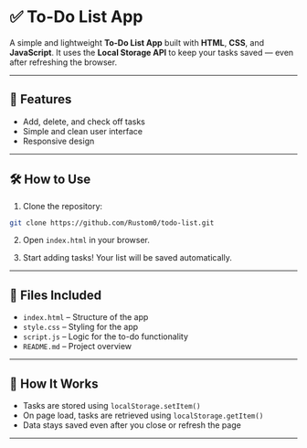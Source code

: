 # ✅ To-Do List App

A simple and lightweight **To-Do List App** built with **HTML**, **CSS**, and **JavaScript**. It uses the **Local Storage API** to keep your tasks saved — even after refreshing the browser.

---

## 🚀 Features

- Add, delete, and check off tasks
- Simple and clean user interface
- Responsive design

---

## 🛠️ How to Use

1. Clone the repository:

```bash
git clone https://github.com/Rustom0/todo-list.git
```

2. Open `index.html` in your browser.

3. Start adding tasks! Your list will be saved automatically.

---

## 📁 Files Included

- `index.html` – Structure of the app
- `style.css` – Styling for the app
- `script.js` – Logic for the to-do functionality
- `README.md` – Project overview

---

## 🧠 How It Works

- Tasks are stored using `localStorage.setItem()`
- On page load, tasks are retrieved using `localStorage.getItem()`
- Data stays saved even after you close or refresh the page

---

